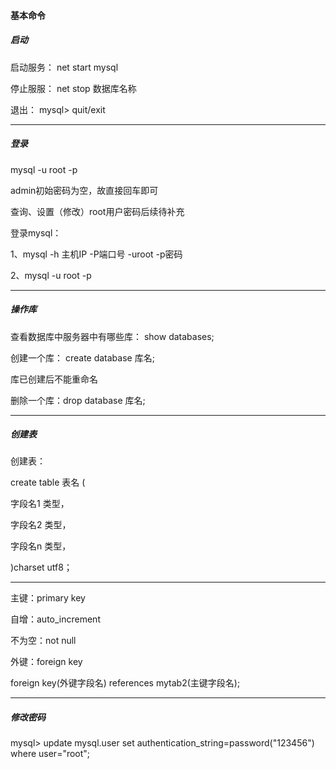 #### 基本命令

##### 启动

启动服务： net start mysql

停止服服： net stop 数据库名称

退出：      mysql> quit/exit

---

##### 登录

mysql -u root -p 

admin初始密码为空，故直接回车即可

查询、设置（修改）root用户密码后续待补充

登录mysql：

1、mysql -h 主机IP -P端口号 -uroot -p密码

2、mysql -u root -p

---

##### 操作库

查看数据库中服务器中有哪些库： show databases;

创建一个库： create database 库名;

库已创建后不能重命名

删除一个库：drop database 库名;

---

##### 创建表

创建表：

create table 表名 (

字段名1 类型，

字段名2 类型，

字段名n 类型，

)charset utf8；

------

主键：primary key

自增：auto_increment

不为空：not null

外键：foreign key

foreign key(外键字段名) references mytab2(主键字段名);

---

##### 修改密码

mysql> update mysql.user set authentication_string=password("123456") where user="root";